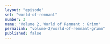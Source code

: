 ```yaml
---
layout: "episode"
set: "world-of-remnant"
number: 3
name: "Volume 2, World of Remnant : Grimm"
permalink: "volume-2/world-of-remnant-grimm"
published: false
---
```

